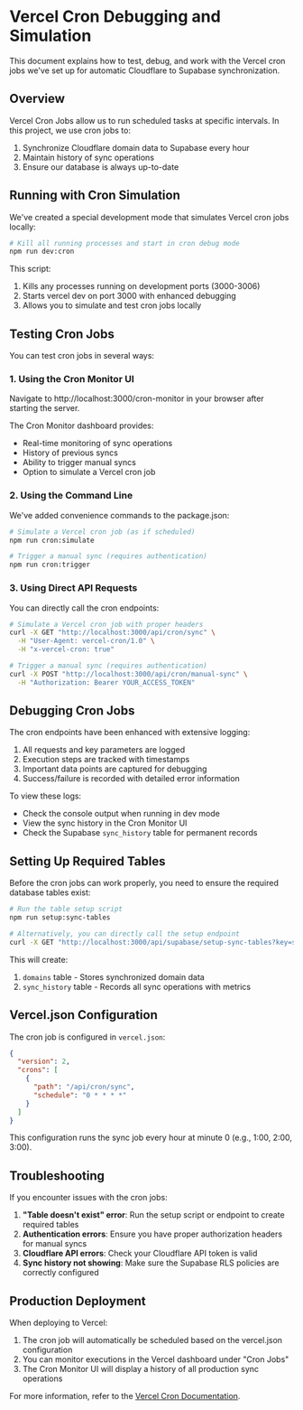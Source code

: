 # Vercel Cron Debugging and Simulation

This document explains how to test, debug, and work with the Vercel cron jobs we've set up for automatic Cloudflare to Supabase synchronization.

## Overview

Vercel Cron Jobs allow us to run scheduled tasks at specific intervals. In this project, we use cron jobs to:

1. Synchronize Cloudflare domain data to Supabase every hour
2. Maintain history of sync operations
3. Ensure our database is always up-to-date

## Running with Cron Simulation

We've created a special development mode that simulates Vercel cron jobs locally:

```bash
# Kill all running processes and start in cron debug mode
npm run dev:cron
```

This script:
1. Kills any processes running on development ports (3000-3006)
2. Starts vercel dev on port 3000 with enhanced debugging
3. Allows you to simulate and test cron jobs locally

## Testing Cron Jobs

You can test cron jobs in several ways:

### 1. Using the Cron Monitor UI

Navigate to http://localhost:3000/cron-monitor in your browser after starting the server.

The Cron Monitor dashboard provides:
- Real-time monitoring of sync operations
- History of previous syncs
- Ability to trigger manual syncs
- Option to simulate a Vercel cron job

### 2. Using the Command Line

We've added convenience commands to the package.json:

```bash
# Simulate a Vercel cron job (as if scheduled)
npm run cron:simulate

# Trigger a manual sync (requires authentication)
npm run cron:trigger
```

### 3. Using Direct API Requests

You can directly call the cron endpoints:

```bash
# Simulate a Vercel cron job with proper headers
curl -X GET "http://localhost:3000/api/cron/sync" \
  -H "User-Agent: vercel-cron/1.0" \
  -H "x-vercel-cron: true"

# Trigger a manual sync (requires authentication)
curl -X POST "http://localhost:3000/api/cron/manual-sync" \
  -H "Authorization: Bearer YOUR_ACCESS_TOKEN"
```

## Debugging Cron Jobs

The cron endpoints have been enhanced with extensive logging:

1. All requests and key parameters are logged
2. Execution steps are tracked with timestamps
3. Important data points are captured for debugging
4. Success/failure is recorded with detailed error information

To view these logs:
- Check the console output when running in dev mode
- View the sync history in the Cron Monitor UI
- Check the Supabase `sync_history` table for permanent records

## Setting Up Required Tables

Before the cron jobs can work properly, you need to ensure the required database tables exist:

```bash
# Run the table setup script
npm run setup:sync-tables

# Alternatively, you can directly call the setup endpoint
curl -X GET "http://localhost:3000/api/supabase/setup-sync-tables?key=superwave-setup-secret-key"
```

This will create:
1. `domains` table - Stores synchronized domain data
2. `sync_history` table - Records all sync operations with metrics

## Vercel.json Configuration

The cron job is configured in `vercel.json`:

```json
{
  "version": 2,
  "crons": [
    {
      "path": "/api/cron/sync",
      "schedule": "0 * * * *"
    }
  ]
}
```

This configuration runs the sync job every hour at minute 0 (e.g., 1:00, 2:00, 3:00).

## Troubleshooting

If you encounter issues with the cron jobs:

1. **"Table doesn't exist" error**: Run the setup script or endpoint to create required tables
2. **Authentication errors**: Ensure you have proper authorization headers for manual syncs
3. **Cloudflare API errors**: Check your Cloudflare API token is valid
4. **Sync history not showing**: Make sure the Supabase RLS policies are correctly configured

## Production Deployment

When deploying to Vercel:

1. The cron job will automatically be scheduled based on the vercel.json configuration
2. You can monitor executions in the Vercel dashboard under "Cron Jobs"
3. The Cron Monitor UI will display a history of all production sync operations

For more information, refer to the [Vercel Cron Documentation](https://vercel.com/docs/cron-jobs).